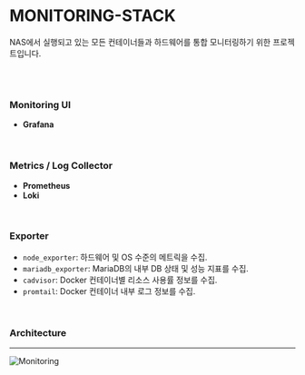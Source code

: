 # MONITORING-STACK

NAS에서 실행되고 있는 모든 컨테이너들과 하드웨어를 통합 모니터링하기 위한 프로젝트입니다.

<br/>
<br/>

### Monitoring UI
- **Grafana**

<br/>

### Metrics / Log Collector
- **Prometheus**
- **Loki**

<br/>

### Exporter
- `node_exporter`: 하드웨어 및 OS 수준의 메트릭을 수집.
- `mariadb_exporter`: MariaDB의 내부 DB 상태 및 성능 지표를 수집.
- `cadvisor`: Docker 컨테이너별 리소스 사용률 정보를 수집.
- `promtail`: Docker 컨테이너 내부 로그 정보를 수집.

<br/>

### Architecture
---

![Monitoring](https://jh8459.s3.ap-northeast-2.amazonaws.com/monitoring/architecture.png)
